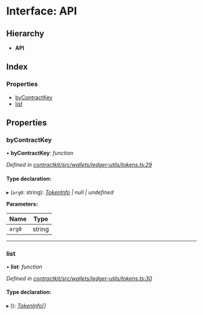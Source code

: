 # Interface: API

## Hierarchy

* **API**

## Index

### Properties

* [byContractKey](_contractkit_src_wallets_ledger_utils_tokens_.api.md#bycontractkey)
* [list](_contractkit_src_wallets_ledger_utils_tokens_.api.md#list)

## Properties

###  byContractKey

• **byContractKey**: *function*

*Defined in [contractkit/src/wallets/ledger-utils/tokens.ts:29](https://github.com/celo-org/celo-monorepo/blob/master/packages/contractkit/src/wallets/ledger-utils/tokens.ts#L29)*

#### Type declaration:

▸ (`arg0`: string): *[TokenInfo](_contractkit_src_wallets_ledger_utils_tokens_.tokeninfo.md) | null | undefined*

**Parameters:**

Name | Type |
------ | ------ |
`arg0` | string |

___

###  list

• **list**: *function*

*Defined in [contractkit/src/wallets/ledger-utils/tokens.ts:30](https://github.com/celo-org/celo-monorepo/blob/master/packages/contractkit/src/wallets/ledger-utils/tokens.ts#L30)*

#### Type declaration:

▸ (): *[TokenInfo](_contractkit_src_wallets_ledger_utils_tokens_.tokeninfo.md)[]*
